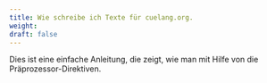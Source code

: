 ```yaml
---
title: Wie schreibe ich Texte für cuelang.org.
weight:
draft: false
---
```


Dies ist eine einfache Anleitung, die zeigt, wie man mit Hilfe von
die Präprozessor-Direktiven.

